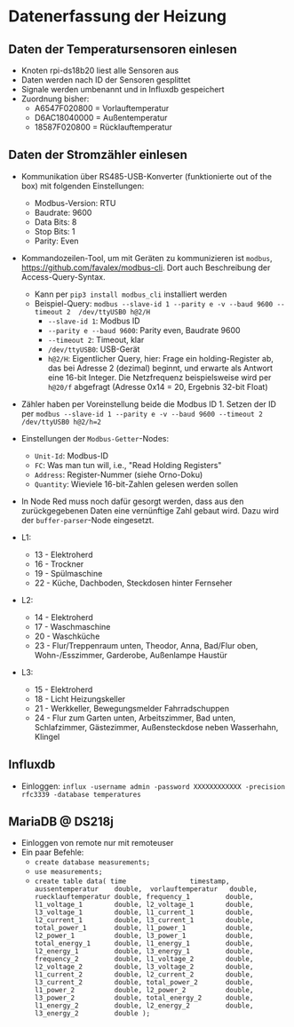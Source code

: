 # Datenerfassung der Heizung

## Daten der Temperatursensoren einlesen

* Knoten rpi-ds18b20 liest alle Sensoren aus
* Daten werden nach ID der Sensoren gesplittet
* Signale werden umbenannt und in Influxdb gespeichert
* Zuordnung bisher:
  * A6547F020800 = Vorlauftemperatur
  * D6AC18040000 = Außentemperatur
  * 18587F020800 = Rücklauftemperatur


## Daten der Stromzähler einlesen

* Kommunikation über RS485-USB-Konverter (funktionierte out of the box) mit
  folgenden Einstellungen: 
  * Modbus-Version: RTU
  * Baudrate: 9600
  * Data Bits: 8
  * Stop Bits: 1
  * Parity: Even
* Kommandozeilen-Tool, um mit Geräten zu kommunizieren ist `modbus`,
  https://github.com/favalex/modbus-cli. Dort auch Beschreibung der
  Access-Query-Syntax. 
  * Kann per `pip3 install modbus_cli` installiert werden
  * Beispiel-Query: `modbus --slave-id 1 --parity e -v --baud 9600 --timeout 2  /dev/ttyUSB0 h@2/H`
    * `--slave-id 1`: Modbus ID
    * `--parity e --baud 9600`: Parity even, Baudrate 9600
    * `--timeout 2`: Timeout, klar
    * `/dev/ttyUSB0`: USB-Gerät
    * `h@2/H`: Eigentlicher Query, hier: Frage ein holding-Register ab, das
      bei Adresse 2 (dezimal) beginnt, und erwarte als Antwort eine 16-bit
      Integer. Die Netzfrequenz beispielsweise wird per `h@20/f` abgefragt
      (Adresse 0x14 = 20, Ergebnis 32-bit Float)
* Zähler haben per Voreinstellung beide die Modbus ID 1. Setzen der ID per 
  `modbus --slave-id 1 --parity e -v --baud 9600 --timeout 2  /dev/ttyUSB0 h@2/h=2`
* Einstellungen der `Modbus-Getter`-Nodes:
  * `Unit-Id`: Modbus-ID
  * `FC`: Was man tun will, i.e., "Read Holding Registers"
  * `Address`: Register-Nummer (siehe Orno-Doku)
  * `Quantity`: Wieviele 16-bit-Zahlen gelesen werden sollen
* In Node Red muss noch dafür gesorgt werden, dass aus den zurückgegebenen Daten
  eine vernünftige Zahl gebaut wird. Dazu wird der `buffer-parser`-Node
  eingesetzt.

* L1: 
  * 13 - Elektroherd
  * 16 - Trockner
  * 19 - Spülmaschine
  * 22 - Küche, Dachboden, Steckdosen hinter Fernseher
* L2:
  * 14 - Elektroherd
  * 17 - Waschmaschine
  * 20 - Waschküche
  * 23 - Flur/Treppenraum unten, Theodor, Anna, Bad/Flur oben, Wohn-/Esszimmer,
    Garderobe, Außenlampe Haustür
* L3:
  * 15 - Elektroherd
  * 18 - Licht Heizungskeller
  * 21 - Werkkeller, Bewegungsmelder Fahrradschuppen
  * 24 - Flur zum Garten unten, Arbeitszimmer, Bad unten, Schlafzimmer,
    Gästezimmer, Außensteckdose neben Wasserhahn, Klingel
## Influxdb

* Einloggen: `influx -username admin -password XXXXXXXXXXXX -precision rfc3339 -database temperatures`

## MariaDB @ DS218j

* Einloggen von remote nur mit remoteuser
* Ein paar Befehle:
  * `create database measurements;`
  * `use measurements;`
  * `
create table data(
  time                timestamp, 
  aussentemperatur    double, 
  vorlauftemperatur   double, 
  ruecklauftemperatur double,
  frequency_1         double,
  l1_voltage_1        double,
  l2_voltage_1        double,
  l3_voltage_1        double,
  l1_current_1        double,
  l2_current_1        double,
  l3_current_1        double,
  total_power_1       double,
  l1_power_1          double,
  l2_power_1          double,
  l3_power_1          double,
  total_energy_1      double,
  l1_energy_1         double,
  l2_energy_1         double,
  l3_energy_1         double,
  frequency_2         double,
  l1_voltage_2        double,
  l2_voltage_2        double,
  l3_voltage_2        double,
  l1_current_2        double,
  l2_current_2        double,
  l3_current_2        double,
  total_power_2       double,
  l1_power_2          double,
  l2_power_2          double,
  l3_power_2          double,
  total_energy_2      double,
  l1_energy_2         double,
  l2_energy_2         double,
  l3_energy_2         double
);
`